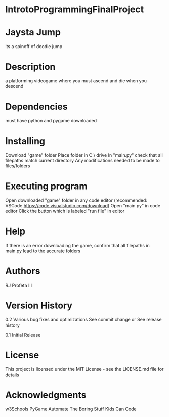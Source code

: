 # IntrotoProgrammingFinalProject
# Jaysta Jump
its a spinoff of doodle jump

# Description
a platforming videogame where you must ascend and die when you descend

# Dependencies
must have python and pygame downloaded

# Installing
Download "game" folder
Place folder in C:\ drive
In "main.py" check that all filepaths match current directory
Any modifications needed to be made to files/folders

# Executing program
Open downloaded "game" folder in any code editor (recommended: VSCode https://code.visualstudio.com/download)
Open "main.py" in code editor
Click the button which is labeled "run file" in editor

# Help
If there is an error downloading the game, confirm that all filepaths in main.py lead to the accurate folders

# Authors
RJ Profeta III

# Version History
0.2
Various bug fixes and optimizations
See commit change or See release history

0.1
Initial Release

# License
This project is licensed under the MIT License - see the LICENSE.md file for details

# Acknowledgments
w3Schools
PyGame
Automate The Boring Stuff
Kids Can Code
